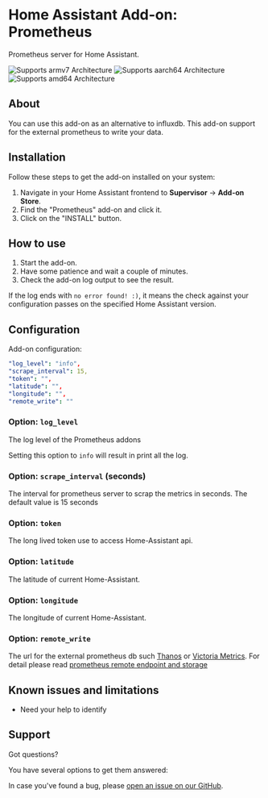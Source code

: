 # Home Assistant Add-on: Prometheus

Prometheus server for Home Assistant.

![Supports armv7 Architecture][armv7-shield] ![Supports aarch64 Architecture][aarch64-shield] ![Supports amd64 Architecture][amd64-shield]


## About

You can use this add-on as an alternative to influxdb. This add-on support for the external prometheus to write your data.

## Installation

Follow these steps to get the add-on installed on your system:

1. Navigate in your Home Assistant frontend to **Supervisor** -> **Add-on Store**.
2. Find the "Prometheus" add-on and click it.
3. Click on the "INSTALL" button.

## How to use

1. Start the add-on.
2. Have some patience and wait a couple of minutes.
3. Check the add-on log output to see the result.

If the log ends with `no error found! :)`,
it means the check against your configuration passes on the specified
Home Assistant version.

## Configuration

Add-on configuration:

```yaml
"log_level": "info",
"scrape_interval": 15,
"token": "",
"latitude": "",
"longitude": "",
"remote_write": ""
```

### Option: `log_level`

The log level of the Prometheus addons

Setting this option to `info` will result in print all the log.

### Option: `scrape_interval` (seconds)

The interval for prometheus server to scrap the metrics in seconds. The default value is 15 seconds


### Option: `token`

The long lived token use to access Home-Assistant api.

### Option: `latitude`

The latitude of current Home-Assistant.

### Option: `longitude`

The longitude of current Home-Assistant.

### Option: `remote_write`

The url for the external prometheus db such [Thanos][thanos] or [Victoria Metrics][victoriametrics]. For detail please read [prometheus remote endpoint and storage][remote-endpoint]


## Known issues and limitations

- Need your help to identify

## Support

Got questions?

You have several options to get them answered:

In case you've found a bug, please [open an issue on our GitHub][issue].

[aarch64-shield]: https://img.shields.io/badge/aarch64-yes-green.svg
[armv7-shield]: https://img.shields.io/badge/armv7-yes-green.svg
[amd64-shield]: https://img.shields.io/badge/amd64-yes-green.svg
[issue]: https://github.com/trihatmaja/addon-prometheus/issues
[repository]: https://github.com/trihatmaja/addon-prometheus
[thanos]: https://thanos.io/
[victoriametrics]: https://victoriametrics.com/
[remote-endpoint]: https://prometheus.io/docs/operating/integrations/#remote-endpoints-and-storage